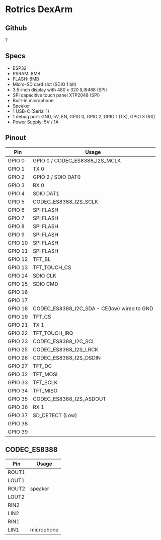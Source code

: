 # Rotrics DexArm
## Github   
?

## Specs
* ESP32
* PSRAM: 8MB   
* FLASH: 8MB
* Micro-SD card slot (SDIO 1 bit)
* 3.5-inch display with 480 x 320 ILI9488 (SPI)   
* SPI capacitive touch panel XTP2048 (SPI)    
* Built-in microphone   
* Speaker
* 1 USB-C (Serial 1)
* 1 debug port: GND, 5V, EN, GPIO 0, GPIO 2, GPIO 1 (TX), GPIO 3 (RX)
* Power Supply: 5V / 1A

## Pinout 
Pin | Usage 
----|-----
GPIO 0 | GPIO 0  / CODEC_ES8388_I2S_MCLK
GPIO 1 | TX 0
GPIO 2 | GPIO 2  / SDIO DAT0
GPIO 3 | RX 0
GPIO 4 | SDIO DAT1
GPIO 5 | CODEC_ES8388_I2S_SCLK
GPIO 6 | SPI FLASH
GPIO 7 | SPI FLASH 
GPIO 8 | SPI FLASH 
GPIO 9 | SPI FLASH
GPIO 10 | SPI FLASH
GPIO 11 | SPI FLASH
GPIO 12 | TFT_BL
GPIO 13 | TFT_TOUCH_CS
GPIO 14 | SDIO CLK
GPIO 15 | SDIO CMD
GPIO 16 | 
GPIO 17 | 
GPIO 18 | CODEC_ES8388_I2C_SDA - CE(low) wired to GND
GPIO 19 | TFT_CS
GPIO 21 | TX 1
GPIO 22 | TFT_TOUCH_IRQ
GPIO 23 | CODEC_ES8388_I2C_SCL
GPIO 25 | CODEC_ES8388_I2S_LRCK
GPIO 26 | CODEC_ES8388_I2S_DSDIN
GPIO 27 | TFT_DC
GPIO 32 | TFT_MOSI
GPIO 33 | TFT_SCLK 
GPIO 34 | TFT_MISO
GPIO 35 | CODEC_ES8388_I2S_ASDOUT
GPIO 36 | RX 1
GPIO 37 | SD_DETECT (Low)
GPIO 38 | 
GPIO 39 | 

## CODEC_ES8388
Pin | Usage 
----|-------
ROUT1  |
LOUT1  |
ROUT2  | speaker
LOUT2  |
RIN2   |
LIN2   |
RIN1   |
LIN1   | microphone
